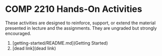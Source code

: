 # COMP 2210 Hands-On Activities

These activities are designed to reinforce, support, or extend the material presented
in lecture and the assignments. They are ungraded but strongly encouraged.

1. [getting-started/README.md](Getting Started)
1. [dead link](dead link)

